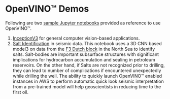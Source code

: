 # OpenVINO™ Demos

Following are two [sample Jupyter notebooks](#) provided as reference to use OpenVINO™.

1. [InceptionV3](inceptionv3/OpenVINO-Inceptionv3.ipynb) for general computer vision-based applications.
2. [Salt Identification](salt/OpenVINO-Salt.ipynb) in seismic data. This notebook uses a 3D CNN based model3 on data from the [F3 Dutch block](https://terranubis.com/datainfo/Netherlands-Offshore-F3-Block-Complete) in the North Sea to identify salts. Salt-bodies are important subsurface structures with significant implications for hydrocarbon accumulation and sealing in petroleum reservoirs. On the other hand, if Salts are not recognized prior to drilling, they can lead to number of complications if encountered unexpectedly while drilling the well. The ability to quickly launch OpenVINO™ enabled instances in AWS to perform automatic quick look seismic interpretation from a pre-trained model will help geoscientists in reducing time to the first oil.
